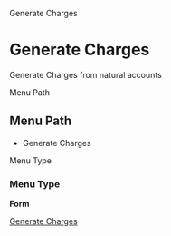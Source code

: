 
Generate Charges
# Generate Charges


Generate Charges from natural accounts

Menu Path
## Menu Path



- Generate Charges

Menu Type
### Menu Type

**Form**


[Generate Charges](../../functional-guide/form/form-generate-charges.md)